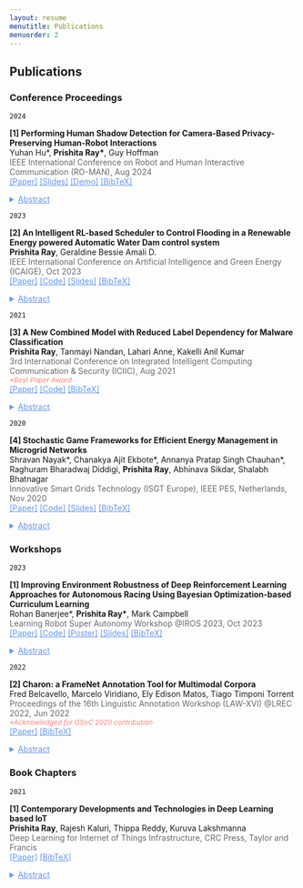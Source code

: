 ```yaml
---
layout: resume
menutitle: Publications
menuorder: 2
---
```

<a></a>
## Publications

### Conference Proceedings

`2024`
<div>
<p><b>[1] Performing Human Shadow Detection for Camera-Based Privacy-Preserving Human-Robot Interactions</b>
<br><a style="font-size: 14px;">Yuhan Hu*, <b>Prishita Ray*</b>, Guy Hoffman</a>
<br><a style="font-size: 14px; color:dimgray">IEEE International Conference on Robot and Human Interactive Communication (RO-MAN), Aug 2024</a> 
<br><a href="https://ieeexplore.ieee.org/document/10731324" style="color: cornflowerblue;font-size: 14px;text-align: right;">[Paper]</a> <a href="https://docs.google.com/presentation/d/19xeVP36knUt6FafcNknCALdc3voUVRWH/edit?usp=drive_link&ouid=111359296540203835691&rtpof=true&sd=true" style="color: cornflowerblue;font-size: 14px;text-align: right;">[Slides]</a> <a href="https://drive.google.com/file/d/1ydhEAHtGLusz2TqOBz1ZpEI0S1b5bsz_/view?usp=sharing" style="color: cornflowerblue;font-size: 14px;text-align: right;">[Demo]</a> <a href="https://PRISHIta123.github.io/bib/7.bib" style="color: cornflowerblue;font-size: 14px;text-align: right;">[BibTeX]</a>
<details><summary style="color: cornflowerblue;font-size: 14px;text-decoration: underline;">Abstract</summary><p><a style="font-size: 14px;">Home robots are envisioned to provide in-home assistance for older adults and other people who may need help with daily tasks. To gather information for inferring user status, robots typically require cameras to detect human subjects, track their positions, and recognize their activities or poses. However, having cameras in personal spaces, such as homes, could pose privacy concerns and risks due to the potential misuse or compromise of personal image data. It can also lead to psychological unease and feelings of insecurity, stemming from the fear of being watched and recorded. To address this issue, this paper proposes a method for preserving privacy based on physically obstructing the robot’s camera image and computer vision methods for detection and tracking of humans in these obstructed images. We present a hardware platform that includes a semi-transparent physical layer in front of the robot’s cameras to obtain privacy-preserving shadow images, and a software framework that uses a pre-trained EfficientNet, retrained with a newly-collected dataset of human shadow images for detecting and tracking human subjects. The testing results reveal that the network achieves reliable accuracy in detecting humans from various distances and angles, and it can be applied to a new subject that it has never seen before. Finally, the algorithm is implemented in a gaze-based human- robot interaction scenario, demonstrating its ability to track humans in real time while preserving privacy.
</a></p></details></p>
</div>

`2023`
<div>
<p><b>[2] An Intelligent RL-based Scheduler to Control Flooding in a Renewable Energy powered Automatic Water Dam control system</b>
<br><a style="font-size: 14px;"><b>Prishita Ray</b>, Geraldine Bessie Amali D.</a>
<br><a style="font-size: 14px; color:dimgray">IEEE International Conference on Artificial Intelligence and Green Energy (ICAIGE), Oct 2023</a> 
<br><a href="https://ieeexplore.ieee.org/document/10346395" style="color: cornflowerblue;font-size: 14px;text-align: right;">[Paper]</a> <a href="https://github.com/PRISHIta123/Scheduling_Algorithms_for_Water_Dam_Controller" style="color: cornflowerblue;font-size: 14px;text-align: right;">[Code]</a> <a href="https://docs.google.com/presentation/d/1-KupX07XFWAU4yXprY1rLH8TKw3Uvklu/edit?usp=drive_link&ouid=111359296540203835691&rtpof=true&sd=true" style="color: cornflowerblue;font-size: 14px;text-align: right;">[Slides]</a> <a href="https://PRISHIta123.github.io/bib/5.bib" style="color: cornflowerblue;font-size: 14px;text-align: right;">[BibTeX]</a>
<details><summary style="color: cornflowerblue;font-size: 14px;text-decoration: underline;">Abstract</summary><p><a style="font-size: 14px;">The use of non-renewable energy to operate large-scale systems is proving detrimental to the environment through pollution as well as leading to its depletion. As an alternative, the focus of industries, both private and public, is shifting towards the profitable use of renewable energy sources where it is available in abundance for such purposes. Water dams have been built above rivers to tap this natural resource to supply water to the nearby population. However, in the rainy season, excessive flooding wreaks havoc in the surrounding areas, leading to crop failures, damage to households and dam infrastructure. To counter this problem, this paper proposes an intelligent scheduler for an efficient renewable-energy powered automatic water dam control system which is modelled as a non-convex optimization problem. The scheduler uses the Soft Actor Critic with Emphasized Recent Experience and Prioritized Experience Replay Scheduler (SEPS), as the automatic Reinforcement Learning (RL) based scheduling algorithm to manage flooding in the control system through irrigation, hydroelectricity generation and reservoir storage such that it can sufficiently satisfy the needs of domestic households while also ensuring its efficient working. Simulated sensor readings record the current state of the environment and the proposed scheduler can make decisions based on these environmental variables with less human oversight and great accuracy. Experimental results clearly indicate that the SEPS scheduler outperforms its RL counterpart Proximal Policy Optimization Scheduler (PPOS) and the Natural Evolution Strategies Scheduler (NESS) in terms of average rewards obtained
for managing floods efficiently and using renewable energy to run the control system.</a></p></details></p>
</div>

`2021`
<div>
<p><b>[3] A New Combined Model with Reduced Label Dependency for Malware Classification</b>
<br><a style="font-size: 14px;"><b>Prishita Ray</b>, Tanmayi Nandan, Lahari Anne, Kakelli Anil Kumar</a>
<br><a style="font-size: 14px; color:dimgray">3rd International Conference on Integrated Intelligent Computing Communication & Security (ICIIC), Aug 2021</a> 
<br><a style="font-size: 12px; color:#F88379"><em>*Best Paper Award</em></a>
<br><a href="https://www.atlantis-press.com/proceedings/iciic-21/125960833" style="color: cornflowerblue;font-size: 14px;text-align: right;">[Paper]</a> <a href="https://github.com/PRISHIta123/RAELN" style="color: cornflowerblue;font-size: 14px;text-align: right;">[Code]</a> <a href="https://PRISHIta123.github.io/bib/1.bib" style="color: cornflowerblue;font-size: 14px;text-align: right;">[BibTeX]</a><details><summary style="color: cornflowerblue;font-size: 14px;text-decoration: underline;">Abstract</summary><p><a style="font-size: 14px;">With the technological advancements in recent times, security threats caused by malware are increasing with no bounds. The first step performed by security analysts for the detection and mitigation of malware is its classification. This paper aims to classify network intrusion malware using new-age machine learning techniques with Reduced label dependency and identifies the most effective combination of feature selection and classification technique for this purpose. The proposed model, L2 Regularized Autoencoder Enabled Ladder Networks Classifier (RAELN-Classifier), is developed based on a combinatory analysis of various feature selection techniques like FSFC, variants of autoencoders and semi-supervised classification techniques such as ladder networks. The model is trained and tested over UNSW-NB15 and benchmark NSL-KDD datasets for accurate real time model performance evaluation using overall accuracy as well as per-class accuracy and was found to result in higher accuracy compared to similar baseline and state-of-the-art models.</a></p></details></p>
</div>

`2020`
<p><b>[4] Stochastic Game Frameworks for Efficient Energy Management in Microgrid Networks</b>
<br><a style="font-size: 14px;">Shravan Nayak*, Chanakya Ajit Ekbote*, Annanya Pratap Singh Chauhan*, Raghuram Bharadwaj Diddigi, <b>Prishita Ray</b>, Abhinava Sikdar, Shalabh Bhatnagar</a>
<br><a style="font-size: 14px; color: dimgray;">Innovative Smart Grids Technology (ISGT Europe), IEEE PES, Netherlands, Nov 2020</a>
<br><a href="https://ieeexplore.ieee.org/document/9248952" style="color: cornflowerblue;font-size: 14px;">[Paper]</a> <a href="https://github.com/raghudiddigi/SmartGrids-DynamicPricing" style="color: cornflowerblue;font-size: 14px;">[Code]</a> <a href="https://drive.google.com/file/d/1M6-KN1HnLW-Esumh0SwS5IlRSPnCzLDt/view?usp=drive_link" style="color: cornflowerblue;font-size: 14px;">[Slides]</a> <a href="https://PRISHIta123.github.io/bib/2.bib" style="color: cornflowerblue;font-size: 14px;">[BibTeX]</a> <details><summary style="color: cornflowerblue;font-size: 14px;text-decoration: underline;">Abstract</summary><p><a style="font-size: 14px;">We consider the problem of energy management in microgrid networks. A microgrid is capable of generating power from a renewable resource and is responsible for handling the demands of its dedicated customers. Owing to the variable nature of renewable generation and the demands of the customers, it becomes imperative that each microgrid optimally manages its energy. This involves intelligently scheduling the demands at the customer side, selling (when there is a surplus) and buying (when there is a deficit) the power from its neighboring microgrids depending on its current and future needs. In this work, we formulate the problems of demand and battery scheduling, energy trading and dynamic pricing (where we allow the microgrids to decide the price of the transaction depending on their current configuration of demand and renewable energy) in the framework of stochastic games. Subsequently, we propose a novel approach that makes use of independent learners Deep Q-learning algorithm to solve this problem.</a></p></details></p>

### Workshops

`2023`
<div>
<p><b>[1] Improving Environment Robustness of Deep Reinforcement Learning Approaches for Autonomous Racing Using Bayesian Optimization-based Curriculum Learning</b>
<br><a style="font-size: 14px;">Rohan Banerjee*, <b>Prishita Ray*</b>, Mark Campbell</a>
<br><a style="font-size: 14px; color:dimgray">Learning Robot Super Autonomy Workshop @IROS 2023, Oct 2023</a>
<br><a href="https://arxiv.org/abs/2312.10557" style="color: cornflowerblue;font-size: 14px;text-align: right;">[Paper]</a> <a href="https://github.com/PRISHIta123/Curriculum_RL_for_Driving" style="color: cornflowerblue;font-size: 14px;text-align: right;">[Code]</a> <a href="https://drive.google.com/file/d/1fXGKir9r_1EzaRv0HqWHmxkEB0n4X23E/view?usp=drive_link" style="color: cornflowerblue;font-size: 14px;text-align: right;">[Poster]</a> <a href="https://docs.google.com/presentation/d/1skxh2Mctxq9yF8HOqAb9whKs9hn3LApB/edit?usp=drive_link&ouid=111359296540203835691&rtpof=true&sd=true" style="color: cornflowerblue;font-size: 14px;text-align: right;">[Slides]</a> <a href="https://PRISHIta123.github.io/bib/6.bib" style="color: cornflowerblue;font-size: 14px;text-align: right;">[BibTeX]</a>
<details><summary style="color: cornflowerblue;font-size: 14px;text-decoration: underline;">Abstract</summary><p><a style="font-size: 14px;">Deep reinforcement learning (RL) approaches have been broadly applied to a large number of robotics tasks, such as robot manipulation and autonomous driving. However, an open problem in deep RL is learning policies that are robust to variations in the environment, which is an important condition for such systems to be deployed into real-world, unstructured settings. Curriculum learning is one approach that has been applied to improve generalization performance in both supervised and reinforcement learning domains, but selecting the appropriate curriculum to achieve robustness can be a user-intensive process. In our work, we show that performing probabilistic inference of the underlying curriculum-reward function using Bayesian Optimization can be a promising technique for finding a robust curriculum. We demonstrate that a curriculum found with Bayesian optimization can outperform a vanilla deep RL agent and a hand-engineered curriculum in the domain of autonomous racing with obstacle avoidance.</a></p></details></p>
</div>


`2022`
<div>
<p><b>[2] Charon: a FrameNet Annotation Tool for Multimodal Corpora</b>
<br><a style="font-size: 14px;">Fred Belcavello, Marcelo Viridiano, Ely Edison Matos, Tiago Timponi Torrent</a>
<br><a style="font-size: 14px; color:dimgray">Proceedings of the 16th Linguistic Annotation Workshop (LAW-XVI) @LREC 2022, Jun 2022</a>
<br><a style="font-size: 12px; color:#F88379"><em>*Acknowledged for GSoC 2020 contribution</em></a>
<br><a href="http://www.lrec-conf.org/proceedings/lrec2022/workshops/LAWXVI/pdf/2022.lawxvi-1.11.pdf" style="color: cornflowerblue;font-size: 14px;text-align: right;">[Paper]</a> <a href="https://PRISHIta123.github.io/bib/4.bib" style="color: cornflowerblue;font-size: 14px;text-align: right;">[BibTeX]</a><details><summary style="color: cornflowerblue;font-size: 14px;text-decoration: underline;">Abstract</summary><p><a style="font-size: 14px;">Multimodality refers to the property of any communication phenomenon where two or more modes – defined as experientially recognized resources for meaning-making shaped by society and culture – are brought into play (Jewitt and Kress, 2003; Kress, 2010; Bateman et al., 2017). This paper approaches the expansion of FrameNet annotation into the multimodal domain, as proposed in Belcavello et al. (2020), by presenting Charon: a semi-automatic, human-in-the-loop tool for annotating static and dynamic images for semantic frames. Charon was developed to meet the following key requirements: (i) compatibility with existing FrameNet software; (ii) annotation of image with FrameNet categories; (iii) linkage of image and textual
annotations.</a></p></details></p>
</div>

### Book Chapters
`2021`
<p><b>[1] Contemporary Developments and Technologies in Deep Learning based IoT</b>
<br><a style="font-size: 14px;"><b>Prishita Ray</b>, Rajesh Kaluri, Thippa Reddy, Kuruva Lakshmanna</a>
<br><a style="font-size: 14px; color:dimgray;">Deep Learning for Internet of Things Infrastructure, CRC Press, Taylor and Francis</a>
<br><a href="https://www.taylorfrancis.com/chapters/edit/10.1201/9781003032175-3/contemporary-developments-technologies-deep-learning%E2%80%93based-iot-prishita-ray-rajesh-kaluri-thippa-#CC0000dy-praveen-kumar-#CC0000dy-kuruva-lakshmanna" style="color: cornflowerblue;font-size: 14px;">[Paper]</a> <a href="https://PRISHIta123.github.io/bib/3.bib" style="color: cornflowerblue;font-size: 14px;">[BibTeX]</a> <details><summary style="color: cornflowerblue;font-size: 14px;text-decoration: underline;">Abstract</summary><p><a style="font-size: 14px;">Deep Learning and the Internet of Things are two of the most popular technologies today. Any complex application with any kind of input can be modeled using deep neural network architecture. Internet of Things (IoT) has enabled devices to connect with each other and share resources over the Internet. Multimodal input, be it in the form of text, images, video, audio, etc. obtained via sensors on the IoT devices can be processed. Moreover, to reduce computation load, edge computing and cloud-based deployment of applications are being enforced widely. Owing to hardware resource constraints of IoT infrastructure, proper design becomes important to ensure good performance. Security also becomes a key factor when data is shared using the cloud. Therefore, a discussion on current trends, technologies and challenges to be addressed when creating a DL based IoT application is presented below.</a></p></details></p>




